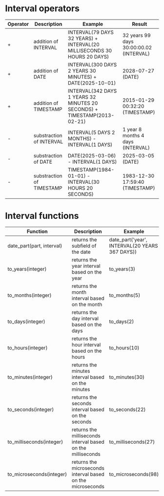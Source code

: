 # Interval operators
| Operator | Description | Example | Result |
| ----------- | ----------- |  ----------- |  ----------- |
| + | addition of INTERVAL | INTERVAL(79 DAYS 32 YEARS) + INTERVAL(20 MILLISECONDS 30 HOURS 20 DAYS)  | 32 years 99 days 30:00:00.02 (INTERVAL) | 
| + | addition of DATE | INTERVAL(300 DAYS 2 YEARS 30 MINUTES) + DATE(2025-10-01) | 2028-07-27 (DATE) |
| + | addition of TIMESTAMP | INTERVAL(342 DAYS 1 YEARS 32 MINUTES 20 SECONDS) + TIMESTAMP(2013-02-21) | 2015-01-29 00:32:20 (TIMESTAMP)|
| - | substraction of INTERVAL | INTERVAL(5 DAYS 2 MONTHS) - INTERVAL(1 DAYS) | 1 year 8 months 4 days (INTERVAL) |
| - | substraction of DATE | DATE(2025-03-06) - INTERVAL(1 DAYS) | 2025-03-05 (DATE) |
| - | substraction of TIMESTAMP | TIMESTAMP(1984-01-01) - INTERVAL(30 HOURS 20 SECONDS) | 1983-12-30 17:59:40 (TIMESTAMP) |

# Interval functions
| Function | Description | Example | Result |
| ----------- | ----------- |  ----------- |  ----------- |
| date_part(part, interval) | returns the subfield of the date | date_part('year', INTERVAL(20 YEARS 367 DAYS)) | 20 (INT64) |
| to_years(integer) | returns the year interval based on the year | to_years(3) | 3 years (INTERVAL) |
| to_months(integer) | returns the month interval based on the month | to_months(5) | 5 months (INTERVAL) |
| to_days(integer) | returns the day interval based on the days | to_days(2) | 2 days (INTERVAL) |
| to_hours(integer) | returns the hour interval based on the hours | to_hours(10) | 10:00:00 (INTERVAL) | 
| to_minutes(integer) | returns the minutes interval based on the minutes | to_minutes(30) | 00:30:00 (INTERVAL) |
| to_seconds(integer) | returns the seconds interval based on the seconds | to_seconds(22) | 00:00:22 (INTERVAL) |
| to_milliseconds(integer) | returns the milliseconds interval based on the milliseconds | to_milliseconds(27) | 00:00:00.027 (INTERVAL) |
| to_microseconds(integer) | returns the microseconds interval based on the microseconds | to_microseconds(98) | 00:00:00.000098 (INTERVAL) |
